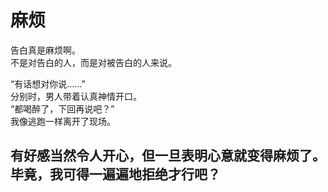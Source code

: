 # 麻烦

告白真是麻烦啊。\
不是对告白的人，而是对被告白的人来说。

“有话想对你说……”\
分别时，男人带着认真神情开口。\
“都喝醉了，下回再说吧？”\
我像逃跑一样离开了现场。

有好感当然令人开心，但一旦表明心意就变得麻烦了。\
毕竟，我可得一遍遍地拒绝才行吧？
<br>
<br>
<br>
<br>
<br>
<br>
<br>
<br>
<br>
<br>
<br>
<br>
<br>
<br>
<br>
<br>
<br>
<br>
<br>
---
